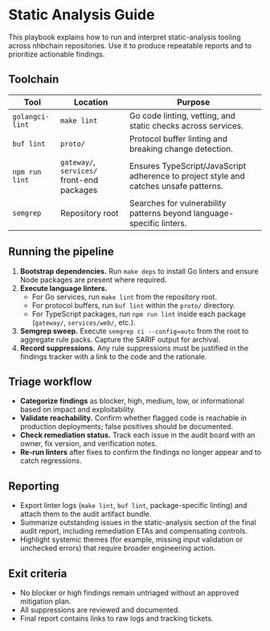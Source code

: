 # Static Analysis Guide

This playbook explains how to run and interpret static-analysis tooling across nhbchain repositories. Use it to produce repeatable reports and to prioritize actionable findings.

## Toolchain

| Tool | Location | Purpose |
| --- | --- | --- |
| `golangci-lint` | `make lint` | Go code linting, vetting, and static checks across services. |
| `buf lint` | `proto/` | Protocol buffer linting and breaking change detection. |
| `npm run lint` | `gateway/`, `services/` front-end packages | Ensures TypeScript/JavaScript adherence to project style and catches unsafe patterns. |
| `semgrep` | Repository root | Searches for vulnerability patterns beyond language-specific linters. |

## Running the pipeline

1. **Bootstrap dependencies.** Run `make deps` to install Go linters and ensure Node packages are present where required.
2. **Execute language linters.**
   - For Go services, run `make lint` from the repository root.
   - For protocol buffers, run `buf lint` within the `proto/` directory.
   - For TypeScript packages, run `npm run lint` inside each package (`gateway/`, `services/web/`, etc.).
3. **Semgrep sweep.** Execute `semgrep ci --config=auto` from the root to aggregate rule packs. Capture the SARIF output for archival.
4. **Record suppressions.** Any rule suppressions must be justified in the findings tracker with a link to the code and the rationale.

## Triage workflow

- **Categorize findings** as blocker, high, medium, low, or informational based on impact and exploitability.
- **Validate reachability.** Confirm whether flagged code is reachable in production deployments; false positives should be documented.
- **Check remediation status.** Track each issue in the audit board with an owner, fix version, and verification notes.
- **Re-run linters** after fixes to confirm the findings no longer appear and to catch regressions.

## Reporting

- Export linter logs (`make lint`, `buf lint`, package-specific linting) and attach them to the audit artifact bundle.
- Summarize outstanding issues in the static-analysis section of the final audit report, including remediation ETAs and compensating controls.
- Highlight systemic themes (for example, missing input validation or unchecked errors) that require broader engineering action.

## Exit criteria

- No blocker or high findings remain untriaged without an approved mitigation plan.
- All suppressions are reviewed and documented.
- Final report contains links to raw logs and tracking tickets.
